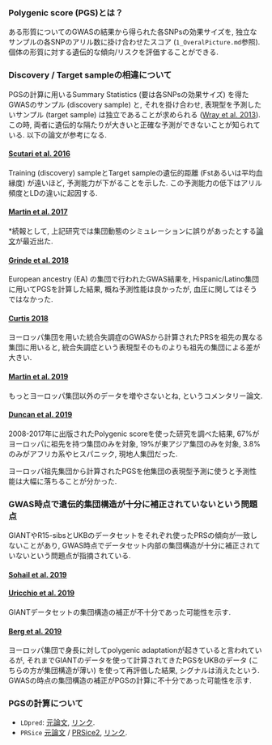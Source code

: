 ### Polygenic score (PGS)とは？
ある形質についてのGWASの結果から得られた各SNPsの効果サイズを, 独立なサンプルの各SNPのアリル数に掛け合わせたスコア (`1_OveralPicture.md`参照). 個体の形質に対する遺伝的な傾向/リスクを評価することができる. 


### Discovery / Target sampleの相違について
PGSの計算に用いるSummary Statistics (要は各SNPsの効果サイズ) を得たGWASのサンプル (discovery sample) と, それを掛け合わせ, 表現型を予測したいサンプル (target sample) は独立であることが求められる ([Wray et al. 2013](https://www.nature.com/articles/nrg3457)). この時, 両者に遺伝的な隔たりが大きいと正確な予測ができないことが知られている. 以下の論文が参考になる.

#### [Scutari et al. 2016](https://journals.plos.org/plosgenetics/article?id=10.1371/journal.pgen.1006288)
Training (discovery) sampleとTarget sampleの遺伝的距離 (Fstあるいは平均血縁度) が遠いほど, 予測能力が下がることを示した. この予測能力の低下はアリル頻度とLDの違いに起因する.

#### [Martin et al. 2017](https://www.cell.com/ajhg/fulltext/S0002-9297(17)30107-6)


*続報として, 上記研究では集団動態のシミュレーションに誤りがあったとする[論文](https://www.biorxiv.org/content/10.1101/2020.06.04.131284v1)が最近出た.

#### [Grinde et al. 2018](https://onlinelibrary.wiley.com/doi/full/10.1002/gepi.22166)
European ancestry (EA) の集団で行われたGWAS結果を, Hispanic/Latino集団に用いてPGSを計算した結果, 概ね予測性能は良かったが, 血圧に関してはそうではなかった.

#### [Curtis 2018](https://journals.lww.com/psychgenetics/Fulltext/2018/10000/Polygenic_risk_score_for_schizophrenia_is_more.2.aspx)
ヨーロッパ集団を用いた統合失調症のGWASから計算されたPRSを祖先の異なる集団に用いると, 統合失調症という表現型そのものよりも祖先の集団による差が大きい.

#### [Martin et al. 2019](https://www.nature.com/articles/s41588-019-0379-x)
もっとヨーロッパ集団以外のデータを増やさないとね, というコメンタリー論文.

#### [Duncan et al. 2019](https://www.nature.com/articles/s41467-019-11112-0)
2008-2017年に出版されたPolygenic scoreを使った研究を調べた結果, 67%がヨーロッパに祖先を持つ集団のみを対象, 19%が東アジア集団のみを対象, 3.8%のみがアフリカ系やヒスパニック, 現地人集団だった.

ヨーロッパ祖先集団から計算されたPGSを他集団の表現型予測に使うと予測性能は大幅に落ちることが分かった.

### GWAS時点で遺伝的集団構造が十分に補正されていないという問題点
GIANTやR15-sibsとUKBのデータセットをそれぞれ使ったPRSの傾向が一致しないことがあり, GWAS時点でデータセット内部の集団構造が十分に補正されていないという問題点が指摘されている. 

#### [Sohail et al. 2019](https://elifesciences.org/articles/39702)

#### [Uricchio et al. 2019](https://onlinelibrary.wiley.com/doi/full/10.1002/evl3.97)
GIANTデータセットの集団構造の補正が不十分であった可能性を示す.

#### [Berg et al. 2019](https://elifesciences.org/articles/39725)
ヨーロッパ集団で身長に対してpolygenic adaptationが起きていると言われているが, それまでGIANTのデータを使って計算されてきたPGSをUKBのデータ (こちらの方が集団構造が薄い) を使って再評価した結果, シグナルは消えたという. GWASの時点の集団構造の補正がPGSの計算に不十分であった可能性を示す. 


### PGSの計算について
- `LDpred`: [元論文](https://www.cell.com/ajhg/fulltext/S0002-9297(15)00365-1), [リンク](https://github.com/bvilhjal/ldpred). 
- `PRSice` [元論文](https://academic.oup.com/bioinformatics/article/31/9/1466/200539) / [PRSice2](https://academic.oup.com/gigascience/article/8/7/giz082/5532407), [リンク](https://www.prsice.info).